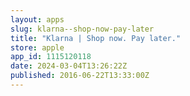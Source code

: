 ```yaml
---
layout: apps
slug: klarna--shop-now-pay-later
title: "Klarna | Shop now. Pay later."
store: apple
app_id: 1115120118
date: 2024-03-04T13:26:22Z
published: 2016-06-22T13:33:00Z
---
```

